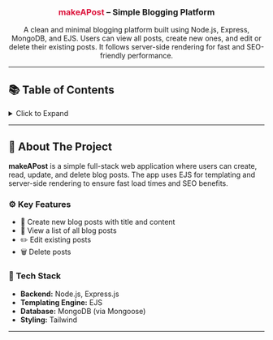 <div align="center">

  <h3 align="center"><span style="color:crimson">makeAPost</span> – Simple Blogging Platform</h3>

  <p align="center">
    A clean and minimal blogging platform built using Node.js, Express, MongoDB, and EJS. Users can view all posts, create new ones, and edit or delete their existing posts. It follows server-side rendering for fast and SEO-friendly performance.
  </p>

</div>

---

## 📚 Table of Contents

<details>
  <summary>Click to Expand</summary>
  <ol>
    <li><a href="#-about-the-project">About The Project</a>
      <ul>
        <li><a href="#️-key-features">Key Features</a></li>
        <li><a href="#-tech-stack">Tech Stack</a></li>
      </ul>
    </li>
  
  </ol>
</details>

---

## 🧠 About The Project

**makeAPost** is a simple full-stack web application where users can create, read, update, and delete blog posts. The app uses EJS for templating and server-side rendering to ensure fast load times and SEO benefits.

### ⚙️ Key Features

- 📝 Create new blog posts with title and content  
- 📖 View a list of all blog posts  
- ✏️ Edit existing posts  
- 🗑️ Delete posts  


### 🧪 Tech Stack

- **Backend:** Node.js, Express.js  
- **Templating Engine:** EJS  
- **Database:** MongoDB (via Mongoose)  
- **Styling:** Tailwind  

---
